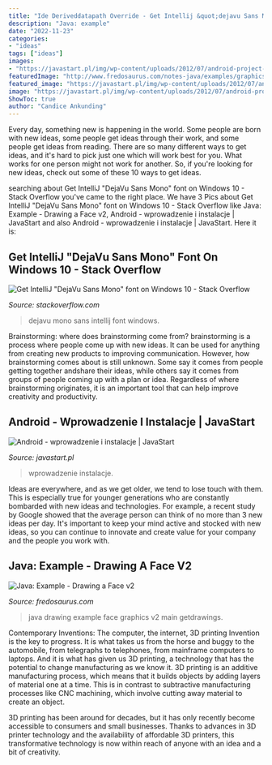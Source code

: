 ```yaml
---
title: "Ide Deriveddatapath Override - Get Intellij &quot;dejavu Sans Mono&quot; Font On Windows 10"
description: "Java: example"
date: "2022-11-23"
categories:
- "ideas"
tags: ["ideas"]
images:
- "https://javastart.pl/img/wp-content/uploads/2012/07/android-project-co-jest-co-201x300.png"
featuredImage: "http://www.fredosaurus.com/notes-java/examples/graphics/face/msPacLady.gif"
featured_image: "https://javastart.pl/img/wp-content/uploads/2012/07/android-project-co-jest-co-201x300.png"
image: "https://javastart.pl/img/wp-content/uploads/2012/07/android-project-co-jest-co-201x300.png"
ShowToc: true
author: "Candice Ankunding"
---
```



Every day, something new is happening in the world. Some people are born with new ideas, some people get ideas through their work, and some people get ideas from reading. There are so many different ways to get ideas, and it's hard to pick just one which will work best for you. What works for one person might not work for another. So, if you're looking for new ideas, check out some of these 10 ways to get ideas.

	

		
searching about Get IntelliJ &quot;DejaVu Sans Mono&quot; font on Windows 10 - Stack Overflow you've came to the right place. We have 3 Pics about Get IntelliJ &quot;DejaVu Sans Mono&quot; font on Windows 10 - Stack Overflow like Java: Example - Drawing a Face v2, Android - wprowadzenie i instalacje | JavaStart and also Android - wprowadzenie i instalacje | JavaStart. Here it is:
		
    
## Get IntelliJ &quot;DejaVu Sans Mono&quot; Font On Windows 10 - Stack Overflow

<img loading=lazy src="https://i.stack.imgur.com/bFgbX.png" onerror="this.onerror=null;this.src='https://tse2.mm.bing.net/th?id=OIP.W_fQ4mcZ2BbOU3sED6wlIwHaET&amp;pid=15.1';" alt="Get IntelliJ &quot;DejaVu Sans Mono&quot; font on Windows 10 - Stack Overflow">

_Source: stackoverflow.com_

>dejavu mono sans intellij font windows. 

	

Brainstorming: where does brainstorming come from?
brainstorming is a process where people come up with new ideas. It can be used for anything from creating new products to improving communication. However, how brainstorming comes about is still unknown. Some say it comes from people getting together andshare their ideas, while others say it comes from groups of people coming up with a plan or idea. Regardless of where brainstorming originates, it is an important tool that can help improve creativity and productivity.

    
## Android - Wprowadzenie I Instalacje | JavaStart

<img loading=lazy src="https://javastart.pl/img/wp-content/uploads/2012/07/android-project-co-jest-co-201x300.png" onerror="this.onerror=null;this.src='https://tse3.mm.bing.net/th?id=OIP.6Z05IP0gseCj-i8MoXcIhwAAAA&amp;pid=15.1';" alt="Android - wprowadzenie i instalacje | JavaStart">

_Source: javastart.pl_

>wprowadzenie instalacje. 

	

Ideas are everywhere, and as we get older, we tend to lose touch with them. This is especially true for younger generations who are constantly bombarded with new ideas and technologies. For example, a recent study by Google showed that the average person can think of no more than 3 new ideas per day. It's important to keep your mind active and stocked with new ideas, so you can continue to innovate and create value for your company and the people you work with.

    
## Java: Example - Drawing A Face V2

<img loading=lazy src="http://www.fredosaurus.com/notes-java/examples/graphics/face/msPacLady.gif" onerror="this.onerror=null;this.src='https://tse2.mm.bing.net/th?id=OIP.cK2Y_9KJgEfbMxfCicA6AQHaH4&amp;pid=15.1';" alt="Java: Example - Drawing a Face v2">

_Source: fredosaurus.com_

>java drawing example face graphics v2 main getdrawings. 

	

Contemporary Inventions: The computer, the internet, 3D printing
Invention is the key to progress. It is what takes us from the horse and buggy to the automobile, from telegraphs to telephones, from mainframe computers to laptops. And it is what has given us 3D printing, a technology that has the potential to change manufacturing as we know it.
3D printing is an additive manufacturing process, which means that it builds objects by adding layers of material one at a time. This is in contrast to subtractive manufacturing processes like CNC machining, which involve cutting away material to create an object.

3D printing has been around for decades, but it has only recently become accessible to consumers and small businesses. Thanks to advances in 3D printer technology and the availability of affordable 3D printers, this transformative technology is now within reach of anyone with an idea and a bit of creativity.

